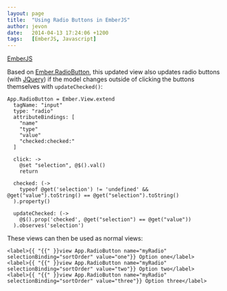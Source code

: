 ```yaml
---
layout: page
title:  "Using Radio Buttons in EmberJS"
author: jevon
date:   2014-04-13 17:24:06 +1200
tags:   [EmberJS, Javascript]
---
```


[EmberJS](EmberJS.md)

Based on <a href="http://thoughts.z-dev.org/2013/07/04/post/">Ember.RadioButton</a>, this updated view also updates radio buttons (with [JQuery](JQuery.md)) if the model changes outside of clicking the buttons themselves with `updateChecked()`:

```
App.RadioButton = Ember.View.extend
  tagName: "input"
  type: "radio"
  attributeBindings: [
    "name"
    "type"
    "value"
    "checked:checked:"
  ]

  click: ->
    @set "selection", @$().val()
    return

  checked: (->
    typeof @get('selection') != 'undefined' && @get("value").toString() == @get("selection").toString()
  ).property()

  updateChecked: (->
    @$().prop('checked', @get("selection") == @get("value"))
  ).observes('selection')
```

These views can then be used as normal views:

```
<label>{{ "{{" }}view App.RadioButton name="myRadio" selectionBinding="sortOrder" value="one"}} Option one</label>
<label>{{ "{{" }}view App.RadioButton name="myRadio" selectionBinding="sortOrder" value="two"}} Option two</label>
<label>{{ "{{" }}view App.RadioButton name="myRadio" selectionBinding="sortOrder" value="three"}} Option three</label>
```
